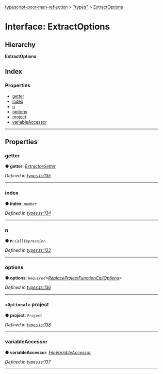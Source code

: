 [typescript-poor-man-reflection](../README.md) > ["types"](../modules/_types_.md) > [ExtractOptions](../interfaces/_types_.extractoptions.md)

# Interface: ExtractOptions

## Hierarchy

**ExtractOptions**

## Index

### Properties

* [getter](_types_.extractoptions.md#getter)
* [index](_types_.extractoptions.md#index)
* [n](_types_.extractoptions.md#n)
* [options](_types_.extractoptions.md#options)
* [project](_types_.extractoptions.md#project)
* [variableAccessor](_types_.extractoptions.md#variableaccessor)

---

## Properties

<a id="getter"></a>

###  getter

**● getter**: *[ExtractorGetter](../modules/_types_.md#extractorgetter)*

*Defined in [types.ts:135](https://github.com/cancerberoSgx/typescript-poor-man-reflection/blob/527e8dd/src/types.ts#L135)*

___
<a id="index"></a>

###  index

**● index**: *`number`*

*Defined in [types.ts:134](https://github.com/cancerberoSgx/typescript-poor-man-reflection/blob/527e8dd/src/types.ts#L134)*

___
<a id="n"></a>

###  n

**● n**: *`CallExpression`*

*Defined in [types.ts:133](https://github.com/cancerberoSgx/typescript-poor-man-reflection/blob/527e8dd/src/types.ts#L133)*

___
<a id="options"></a>

###  options

**● options**: *`Required`<[ReplaceProjectFunctionCallOptions](_types_.replaceprojectfunctioncalloptions.md)>*

*Defined in [types.ts:136](https://github.com/cancerberoSgx/typescript-poor-man-reflection/blob/527e8dd/src/types.ts#L136)*

___
<a id="project"></a>

### `<Optional>` project

**● project**: *`Project`*

*Defined in [types.ts:138](https://github.com/cancerberoSgx/typescript-poor-man-reflection/blob/527e8dd/src/types.ts#L138)*

___
<a id="variableaccessor"></a>

###  variableAccessor

**● variableAccessor**: *[FileVariableAccessor](../modules/_types_.md#filevariableaccessor)*

*Defined in [types.ts:137](https://github.com/cancerberoSgx/typescript-poor-man-reflection/blob/527e8dd/src/types.ts#L137)*

___

